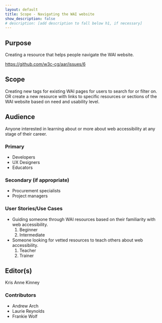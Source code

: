 ```yaml
---
layout: default
title: Scope - Navigating the WAI website
show_description: false
# description: [add description to fall below h1, if necessary]
---
```


## Purpose

Creating a resource that helps people navigate the WAI website.

https://github.com/w3c-cg/aar/issues/6

## Scope

Creating new tags for existing WAI pages for users to search for or filter on.  OR create a new resource with links to specific resources or sections of the WAI website based on need and usability level.   

## Audience

Anyone interested in learning about or more about web accessibility at any stage of their career. 

### Primary

 * Developers
 * UX Designers
 * Educators
 
### Secondary (if appropriate)

* Procurement specialists
* Project managers

### User Stories/Use Cases

 * Guiding someone through WAI resources based on their familiarity with web accessibility.
   1. Beginner
   2. Intermediate
 * Someone looking for vetted resources to teach others about web accessibility.
   1. Teacher
   2. Trainer

## Editor(s)

Kris Anne Kinney

### Contributors

* Andrew Arch
* Laurie Reynolds
* Frankie Wolf
